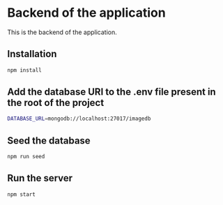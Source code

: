 # Backend of the application

This is the backend of the application.

## Installation

```bash
npm install
```

## Add the database URI to the .env file present in the root of the project

```bash
DATABASE_URL=mongodb://localhost:27017/imagedb
```

## Seed the database

```bash
npm run seed
```

## Run the server

```bash
npm start
```

